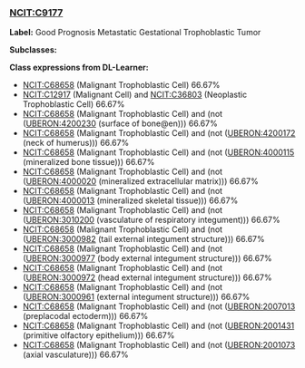 
### [NCIT:C9177](http://purl.obolibrary.org/obo/NCIT_C9177)
**Label:** Good Prognosis Metastatic Gestational Trophoblastic Tumor

**Subclasses:** 

**Class expressions from DL-Learner:**

- [NCIT:C68658](http://purl.obolibrary.org/obo/NCIT_C68658) (Malignant Trophoblastic Cell) 66.67%
- [NCIT:C12917](http://purl.obolibrary.org/obo/NCIT_C12917) (Malignant Cell) and [NCIT:C36803](http://purl.obolibrary.org/obo/NCIT_C36803) (Neoplastic Trophoblastic Cell) 66.67%
- [NCIT:C68658](http://purl.obolibrary.org/obo/NCIT_C68658) (Malignant Trophoblastic Cell) and (not ([UBERON:4200230](http://purl.obolibrary.org/obo/UBERON_4200230) (surface of bone@en))) 66.67%
- [NCIT:C68658](http://purl.obolibrary.org/obo/NCIT_C68658) (Malignant Trophoblastic Cell) and (not ([UBERON:4200172](http://purl.obolibrary.org/obo/UBERON_4200172) (neck of humerus))) 66.67%
- [NCIT:C68658](http://purl.obolibrary.org/obo/NCIT_C68658) (Malignant Trophoblastic Cell) and (not ([UBERON:4000115](http://purl.obolibrary.org/obo/UBERON_4000115) (mineralized bone tissue))) 66.67%
- [NCIT:C68658](http://purl.obolibrary.org/obo/NCIT_C68658) (Malignant Trophoblastic Cell) and (not ([UBERON:4000020](http://purl.obolibrary.org/obo/UBERON_4000020) (mineralized extracellular matrix))) 66.67%
- [NCIT:C68658](http://purl.obolibrary.org/obo/NCIT_C68658) (Malignant Trophoblastic Cell) and (not ([UBERON:4000013](http://purl.obolibrary.org/obo/UBERON_4000013) (mineralized skeletal tissue))) 66.67%
- [NCIT:C68658](http://purl.obolibrary.org/obo/NCIT_C68658) (Malignant Trophoblastic Cell) and (not ([UBERON:3010200](http://purl.obolibrary.org/obo/UBERON_3010200) (vasculature of respiratory integument))) 66.67%
- [NCIT:C68658](http://purl.obolibrary.org/obo/NCIT_C68658) (Malignant Trophoblastic Cell) and (not ([UBERON:3000982](http://purl.obolibrary.org/obo/UBERON_3000982) (tail external integument structure))) 66.67%
- [NCIT:C68658](http://purl.obolibrary.org/obo/NCIT_C68658) (Malignant Trophoblastic Cell) and (not ([UBERON:3000977](http://purl.obolibrary.org/obo/UBERON_3000977) (body external integument structure))) 66.67%
- [NCIT:C68658](http://purl.obolibrary.org/obo/NCIT_C68658) (Malignant Trophoblastic Cell) and (not ([UBERON:3000972](http://purl.obolibrary.org/obo/UBERON_3000972) (head external integument structure))) 66.67%
- [NCIT:C68658](http://purl.obolibrary.org/obo/NCIT_C68658) (Malignant Trophoblastic Cell) and (not ([UBERON:3000961](http://purl.obolibrary.org/obo/UBERON_3000961) (external integument structure))) 66.67%
- [NCIT:C68658](http://purl.obolibrary.org/obo/NCIT_C68658) (Malignant Trophoblastic Cell) and (not ([UBERON:2007013](http://purl.obolibrary.org/obo/UBERON_2007013) (preplacodal ectoderm))) 66.67%
- [NCIT:C68658](http://purl.obolibrary.org/obo/NCIT_C68658) (Malignant Trophoblastic Cell) and (not ([UBERON:2001431](http://purl.obolibrary.org/obo/UBERON_2001431) (primitive olfactory epithelium))) 66.67%
- [NCIT:C68658](http://purl.obolibrary.org/obo/NCIT_C68658) (Malignant Trophoblastic Cell) and (not ([UBERON:2001073](http://purl.obolibrary.org/obo/UBERON_2001073) (axial vasculature))) 66.67%


